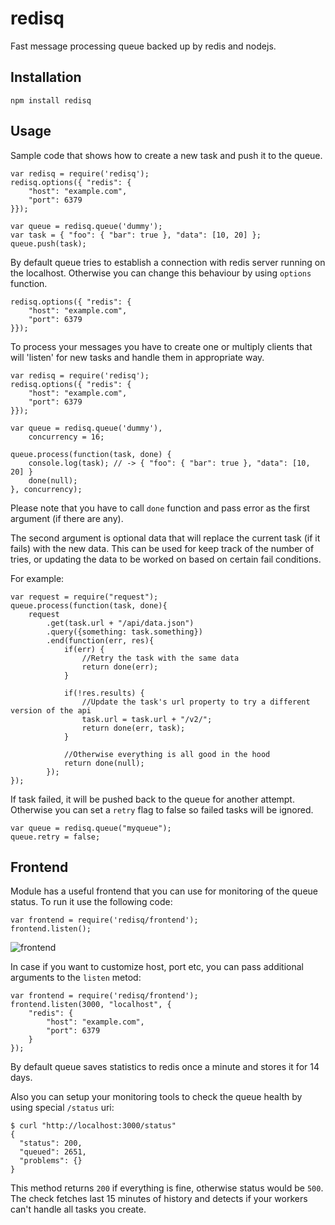 
redisq
=====

Fast message processing queue backed up by redis and nodejs.

## Installation

    npm install redisq


## Usage

Sample code that shows how to create a new task and push it to the queue.

    var redisq = require('redisq');
    redisq.options({ "redis": {
        "host": "example.com",
        "port": 6379
    }});

    var queue = redisq.queue('dummy');
    var task = { "foo": { "bar": true }, "data": [10, 20] };
    queue.push(task);

By default queue tries to establish a connection with redis server running on the localhost.
Otherwise you can change this behaviour by using `options` function.

    redisq.options({ "redis": {
        "host": "example.com",
        "port": 6379
    }});

To process your messages you have to create one or multiply clients that will
'listen' for new tasks and handle them in appropriate way.

    var redisq = require('redisq');
    redisq.options({ "redis": {
        "host": "example.com",
        "port": 6379
    }});

    var queue = redisq.queue('dummy'),
        concurrency = 16;

    queue.process(function(task, done) {
        console.log(task); // -> { "foo": { "bar": true }, "data": [10, 20] }
        done(null);
    }, concurrency);

Please note that you have to call `done` function and pass error as the first argument
(if there are any). 

The second argument is optional data that will replace the current task (if it fails) with the new data. This can be used for keep track of the number of tries, or updating the data to be worked on based on certain fail conditions. 

For example: 
    
    var request = require("request");
    queue.process(function(task, done){
        request
            .get(task.url + "/api/data.json")
            .query({something: task.something})
            .end(function(err, res){
                if(err) {
                    //Retry the task with the same data
                    return done(err);
                }

                if(!res.results) {
                    //Update the task's url property to try a different version of the api
                    task.url = task.url + "/v2/";
                    return done(err, task); 
                }

                //Otherwise everything is all good in the hood
                return done(null);
            });
    });

If task failed, it will be pushed back to the queue for another attempt.
Otherwise you can set a `retry` flag to false so failed tasks will be ignored.

    var queue = redisq.queue("myqueue");
    queue.retry = false;

## Frontend

Module has a useful frontend that you can use for monitoring of the queue status. To run
it use the following code:

    var frontend = require('redisq/frontend');
    frontend.listen();

![frontend](http://i.steppic.com/6/b/9/5/6b95ef357cbd101529e48d011349e1c7/0.png)

In case if you want to customize host, port etc, you can pass additional arguments to the `listen` metod:

    var frontend = require('redisq/frontend');
    frontend.listen(3000, "localhost", {
        "redis": {
            "host": "example.com",
            "port": 6379
        }
    });

By default queue saves statistics to redis once a minute and stores it for 14 days.

Also you can setup your monitoring tools to check the queue health by using special `/status` uri:

    $ curl "http://localhost:3000/status"
    {
      "status": 200,
      "queued": 2651,
      "problems": {}
    }

This method returns `200` if everything is fine, otherwise status would be `500`. The check fetches
last 15 minutes of history and detects if your workers can't handle all tasks you create.



